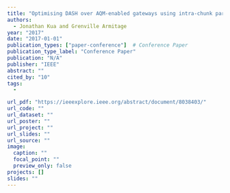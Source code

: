 ```yaml
---
title: "Optimising DASH over AQM-enabled gateways using intra-chunk parallel retrieval (chunklets)"
authors:
  - Jonathan Kua and Grenville Armitage
year: "2017"
date: "2017-01-01"
publication_types: ["paper-conference"]  # Conference Paper
publication_type_label: "Conference Paper"
publication: "N/A"
publisher: "IEEE"
abstract: ""
cited_by: "10"
tags:
  - 

url_pdf: "https://ieeexplore.ieee.org/abstract/document/8038403/"
url_code: ""
url_dataset: ""
url_poster: ""
url_project: ""
url_slides: ""
url_source: ""
image:
  caption: ""
  focal_point: ""
  preview_only: false
projects: []
slides: ""
---
```

